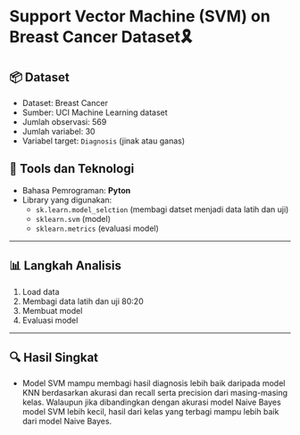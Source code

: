 # Support Vector Machine (SVM) on Breast Cancer Dataset🎗️

## 📦 Dataset

- Dataset: Breast Cancer
- Sumber: UCI Machine Learning dataset
- Jumlah observasi: 569
- Jumlah variabel: 30
- Variabel target: `Diagnosis` (jinak atau ganas)

## 🔧 Tools dan Teknologi

- Bahasa Pemrograman: **Pyton**
- Library yang digunakan:
  - `sk.learn.model_selction` (membagi datset menjadi data latih dan uji)
  - `sklearn.svm` (model)
  - `sklearn.metrics` (evaluasi model)

---

## 📊 Langkah Analisis

1. Load data
2. Membagi data latih dan uji 80:20
4. Membuat model 
5. Evaluasi model 
---

## 🔍 Hasil Singkat

- Model SVM mampu membagi hasil diagnosis lebih baik daripada model KNN berdasarkan akurasi dan recall serta precision dari masing-masing kelas. Walaupun jika dibandingkan dengan akurasi model Naive Bayes model SVM lebih kecil, hasil dari kelas yang terbagi mampu lebih baik dari model Naive Bayes.
